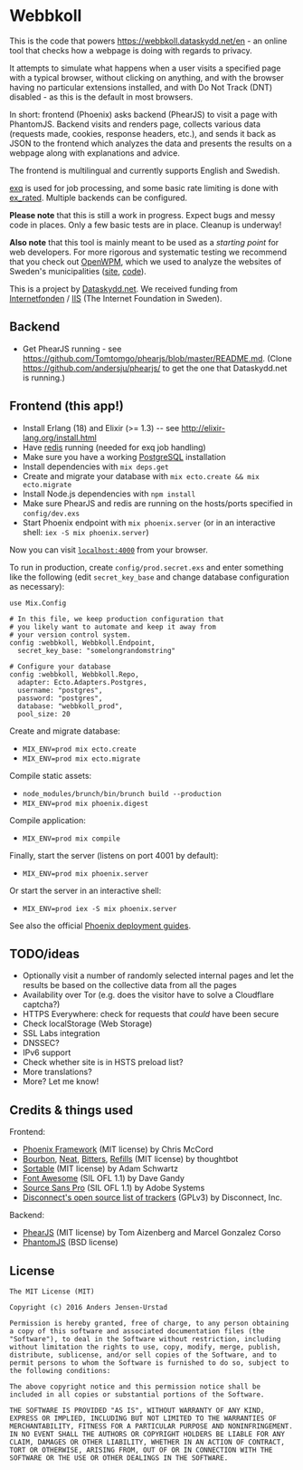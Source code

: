 # Webbkoll

This is the code that powers https://webbkoll.dataskydd.net/en - an
online tool that checks how a webpage is doing with regards to privacy.

It attempts to simulate what happens when a user visits a specified page
with a typical browser, without clicking on anything, and with the
browser having no particular extensions installed, and with Do Not Track
(DNT) disabled - as this is the default in most browsers.

In short: frontend (Phoenix) asks backend (PhearJS) to visit a page with
PhantomJS. Backend visits and renders page, collects various data
(requests made, cookies, response headers, etc.), and sends it back as
JSON to the frontend which analyzes the data and presents the results
on a webpage along with explanations and advice.

The frontend is multilingual and currently supports English and Swedish.

[exq](https://github.com/akira/exq) is used for job processing, and
some basic rate limiting is done with [ex_rated](https://github.com/grempe/ex_rated).
Multiple backends can be configured.

**Please note** that this is still a work in progress. Expect bugs and
messy code in places. Only a few basic tests are in place.
Cleanup is underway!

**Also note** that this tool is mainly meant to be used as a _starting point_
for web developers. For more rigorous and systematic testing we
recommend that you check out [OpenWPM](https://github.com/citp/OpenWPM),
which we used to analyze the websites of Sweden's municipalities
([site](https://dataskydd.net/kommuner/), [code](https://github.com/andersju/municipality-privacy)).

This is a project by [Dataskydd.net](https://dataskydd.net). We received funding from
[Internetfonden](https://www.internetfonden.se/) / [IIS](https://www.iis.se) (The Internet Foundation in Sweden).

## Backend
  * Get PhearJS running - see https://github.com/Tomtomgo/phearjs/blob/master/README.md. (Clone https://github.com/andersju/phearjs/ to get the one that Dataskydd.net is running.)

## Frontend (this app!)
  * Install Erlang (18) and Elixir (>= 1.3) -- see http://elixir-lang.org/install.html
  * Have [redis](http://redis.io/) running (needed for exq job handling)
  * Make sure you have a working [PostgreSQL](http://www.postgresql.org/) installation
  * Install dependencies with `mix deps.get`
  * Create and migrate your database with `mix ecto.create && mix ecto.migrate`
  * Install Node.js dependencies with `npm install`
  * Make sure PhearJS and redis are running on the hosts/ports specified in `config/dev.exs`
  * Start Phoenix endpoint with `mix phoenix.server` (or in an interactive shell: `iex -S mix phoenix.server`)

Now you can visit [`localhost:4000`](http://localhost:4000) from your browser.

To run in production, create `config/prod.secret.exs` and enter something like the following (edit `secret_key_base` and change database configuration as necessary):
```
use Mix.Config

# In this file, we keep production configuration that
# you likely want to automate and keep it away from
# your version control system.
config :webbkoll, Webbkoll.Endpoint,
  secret_key_base: "somelongrandomstring"

# Configure your database
config :webbkoll, Webbkoll.Repo,
  adapter: Ecto.Adapters.Postgres,
  username: "postgres",
  password: "postgres",
  database: "webbkoll_prod",
  pool_size: 20
```

Create and migrate database:

  * `MIX_ENV=prod mix ecto.create`
  * `MIX_ENV=prod mix ecto.migrate`

Compile static assets:

  * `node_modules/brunch/bin/brunch build --production`
  * `MIX_ENV=prod mix phoenix.digest`

Compile application:

  * `MIX_ENV=prod mix compile`

Finally, start the server (listens on port 4001 by default):

  * `MIX_ENV=prod mix phoenix.server`

Or start the server in an interactive shell:

  * `MIX_ENV=prod iex -S mix phoenix.server`

See also the official [Phoenix deployment guides](http://www.phoenixframework.org/docs/deployment).

## TODO/ideas
  * Optionally visit a number of randomly selected internal pages and let the results be based on the collective data from all the pages
  * Availability over Tor (e.g. does the visitor have to solve a Cloudflare captcha?)
  * HTTPS Everywhere: check for requests that _could_ have been secure
  * Check localStorage (Web Storage)
  * SSL Labs integration
  * DNSSEC?
  * IPv6 support
  * Check whether site is in HSTS preload list?
  * More translations?
  * More? Let me know!

## Credits & things used
  Frontend:
  * [Phoenix Framework](http://www.phoenixframework.org/) (MIT license) by Chris McCord
  * [Bourbon](https://github.com/thoughtbot/bourbon), [Neat](https://github.com/thoughtbot/neat), [Bitters](https://github.com/thoughtbot/bitters), [Refills](https://github.com/thoughtbot/refills) (MIT license) by thoughtbot
  * [Sortable](https://github.com/HubSpot/sortable) (MIT license) by Adam Schwartz
  * [Font Awesome](https://fortawesome.github.io/Font-Awesome/) (SIL OFL 1.1) by Dave Gandy
  * [Source Sans Pro](https://github.com/adobe-fonts/source-sans-pro) (SIL OFL 1.1) by Adobe Systems
  * [Disconnect's open source list of trackers](https://github.com/disconnectme/disconnect-tracking-protection) (GPLv3) by Disconnect, Inc.

  Backend:
  * [PhearJS](https://github.com/Tomtomgo/phearjs) (MIT license) by Tom Aizenberg and Marcel Gonzalez Corso
  * [PhantomJS](http://phantomjs.org/) (BSD license)

## License
    The MIT License (MIT)

    Copyright (c) 2016 Anders Jensen-Urstad

    Permission is hereby granted, free of charge, to any person obtaining a copy of this software and associated documentation files (the "Software"), to deal in the Software without restriction, including without limitation the rights to use, copy, modify, merge, publish, distribute, sublicense, and/or sell copies of the Software, and to permit persons to whom the Software is furnished to do so, subject to the following conditions:

    The above copyright notice and this permission notice shall be included in all copies or substantial portions of the Software.

    THE SOFTWARE IS PROVIDED "AS IS", WITHOUT WARRANTY OF ANY KIND, EXPRESS OR IMPLIED, INCLUDING BUT NOT LIMITED TO THE WARRANTIES OF MERCHANTABILITY, FITNESS FOR A PARTICULAR PURPOSE AND NONINFRINGEMENT. IN NO EVENT SHALL THE AUTHORS OR COPYRIGHT HOLDERS BE LIABLE FOR ANY CLAIM, DAMAGES OR OTHER LIABILITY, WHETHER IN AN ACTION OF CONTRACT, TORT OR OTHERWISE, ARISING FROM, OUT OF OR IN CONNECTION WITH THE SOFTWARE OR THE USE OR OTHER DEALINGS IN THE SOFTWARE.

